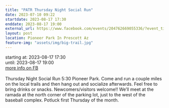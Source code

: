 ```yaml
---
title: "PATR Thursday Night Social Run"
date: 2023-07-10 09:22
startdate: 2023-08-17 17:30
enddate: 2023-08-17 19:00
external_url: https://www.facebook.com/events/204762669055336/?event_time_id=204762729055330
layout: post
location: Pioneer Park In Prescott Az
feature-img: "assets/img/big-trail.jpg"
---
```


starting at: 2023-08-17 17:30<br>until: 2023-08-17 19:00<br><a href="https://www.facebook.com/events/204762669055336/?event_time_id=204762729055330">more info on FB</a><br><br>Thursday Night Social Run 5&#58;30 Pioneer Park.  Come and run a couple miles on the local trails and then hang out and socialize afterwards.  Feel free to bring drinks or snacks. Newcomers/visitors welcome!!  We’ll meet at the ramada at the north corner of the parking lot, just to the west of the baseball complex.  Potluck first Thursday of the month.<br>
  <br>
  
